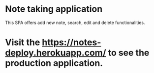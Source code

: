 # Note taking application
This SPA offers add new note, search, edit and delete functionalities.

# Visit the https://notes-deploy.herokuapp.com/ to see the production application.
